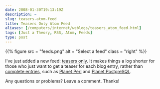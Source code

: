 ```yaml
--- 
date: 2008-01-30T19:13:19Z
description: ~
slug: teasers-atom-feed
title: Teasers Only Atom Feed
aliases: [/computers/internet/weblogs/teasers_atom_feed.html]
tags: [Just a Theory, RSS, Atom, Feeds]
type: post
---
```


{{% figure src = "feeds.png" alt = "Select a feed" class = "right" %}}

I've just added a new feed: [teasers only]. It makes things a log shorter for
those who just want to get a teaser for each blog entry, rather than [complete
entries], such as [Planet Perl] and [Planet PostgreSQL].

Any questions or problems? Leave a comment. Thanks!

  [teasers only]: /index.atomsum
  [complete entries]: /index.atom
  [Planet Perl]: http://planet.perl.org
  [Planet PostgreSQL]: http://www.planetpostgresql.org/
